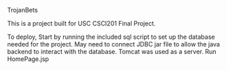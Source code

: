 TrojanBets

This is a project built for USC CSCI201 Final Project. 

To deploy, Start by running the included sql script to set up the database needed for the project.
May need to connect JDBC jar file to allow the java backend to interact with the database.
Tomcat was used as a server.
Run HomePage.jsp
